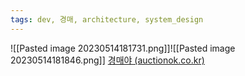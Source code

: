 ```yaml
---
tags: dev, 경매, architecture, system_design
---
```

![[Pasted image 20230514181731.png]]![[Pasted image 20230514181846.png]]
[경매야 (auctionok.co.kr)](https://www.auctionok.co.kr/)